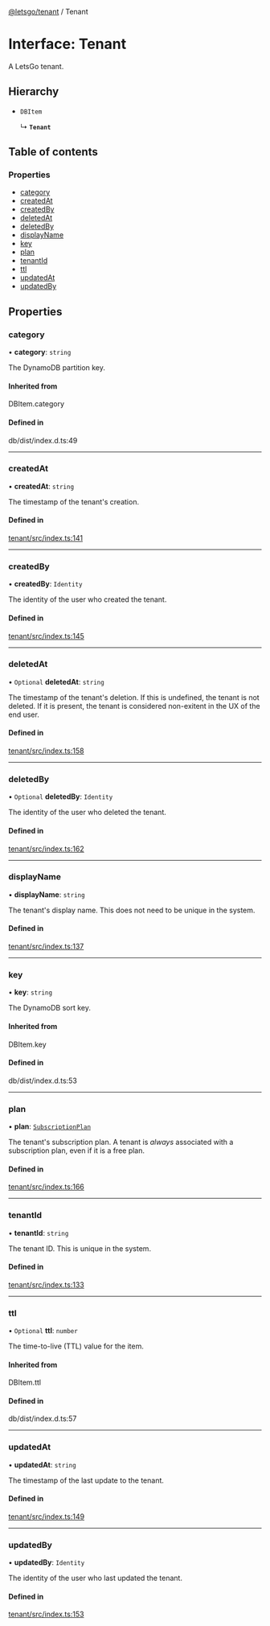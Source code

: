 [@letsgo/tenant](../README.md) / Tenant

# Interface: Tenant

A LetsGo tenant.

## Hierarchy

- `DBItem`

  ↳ **`Tenant`**

## Table of contents

### Properties

- [category](Tenant.md#category)
- [createdAt](Tenant.md#createdat)
- [createdBy](Tenant.md#createdby)
- [deletedAt](Tenant.md#deletedat)
- [deletedBy](Tenant.md#deletedby)
- [displayName](Tenant.md#displayname)
- [key](Tenant.md#key)
- [plan](Tenant.md#plan)
- [tenantId](Tenant.md#tenantid)
- [ttl](Tenant.md#ttl)
- [updatedAt](Tenant.md#updatedat)
- [updatedBy](Tenant.md#updatedby)

## Properties

### category

• **category**: `string`

The DynamoDB partition key.

#### Inherited from

DBItem.category

#### Defined in

db/dist/index.d.ts:49

___

### createdAt

• **createdAt**: `string`

The timestamp of the tenant's creation.

#### Defined in

[tenant/src/index.ts:141](https://github.com/47chapters/letsgo/blob/06da252/packages/tenant/src/index.ts#L141)

___

### createdBy

• **createdBy**: `Identity`

The identity of the user who created the tenant.

#### Defined in

[tenant/src/index.ts:145](https://github.com/47chapters/letsgo/blob/06da252/packages/tenant/src/index.ts#L145)

___

### deletedAt

• `Optional` **deletedAt**: `string`

The timestamp of the tenant's deletion. If this is undefined, the tenant is not deleted. If it is present,
the tenant is considered non-exitent in the UX of the end user.

#### Defined in

[tenant/src/index.ts:158](https://github.com/47chapters/letsgo/blob/06da252/packages/tenant/src/index.ts#L158)

___

### deletedBy

• `Optional` **deletedBy**: `Identity`

The identity of the user who deleted the tenant.

#### Defined in

[tenant/src/index.ts:162](https://github.com/47chapters/letsgo/blob/06da252/packages/tenant/src/index.ts#L162)

___

### displayName

• **displayName**: `string`

The tenant's display name. This does not need to be unique in the system.

#### Defined in

[tenant/src/index.ts:137](https://github.com/47chapters/letsgo/blob/06da252/packages/tenant/src/index.ts#L137)

___

### key

• **key**: `string`

The DynamoDB sort key.

#### Inherited from

DBItem.key

#### Defined in

db/dist/index.d.ts:53

___

### plan

• **plan**: [`SubscriptionPlan`](SubscriptionPlan.md)

The tenant's subscription plan. A tenant is _always_ associated with a subscription plan, even if it is a free plan.

#### Defined in

[tenant/src/index.ts:166](https://github.com/47chapters/letsgo/blob/06da252/packages/tenant/src/index.ts#L166)

___

### tenantId

• **tenantId**: `string`

The tenant ID. This is unique in the system.

#### Defined in

[tenant/src/index.ts:133](https://github.com/47chapters/letsgo/blob/06da252/packages/tenant/src/index.ts#L133)

___

### ttl

• `Optional` **ttl**: `number`

The time-to-live (TTL) value for the item.

#### Inherited from

DBItem.ttl

#### Defined in

db/dist/index.d.ts:57

___

### updatedAt

• **updatedAt**: `string`

The timestamp of the last update to the tenant.

#### Defined in

[tenant/src/index.ts:149](https://github.com/47chapters/letsgo/blob/06da252/packages/tenant/src/index.ts#L149)

___

### updatedBy

• **updatedBy**: `Identity`

The identity of the user who last updated the tenant.

#### Defined in

[tenant/src/index.ts:153](https://github.com/47chapters/letsgo/blob/06da252/packages/tenant/src/index.ts#L153)
